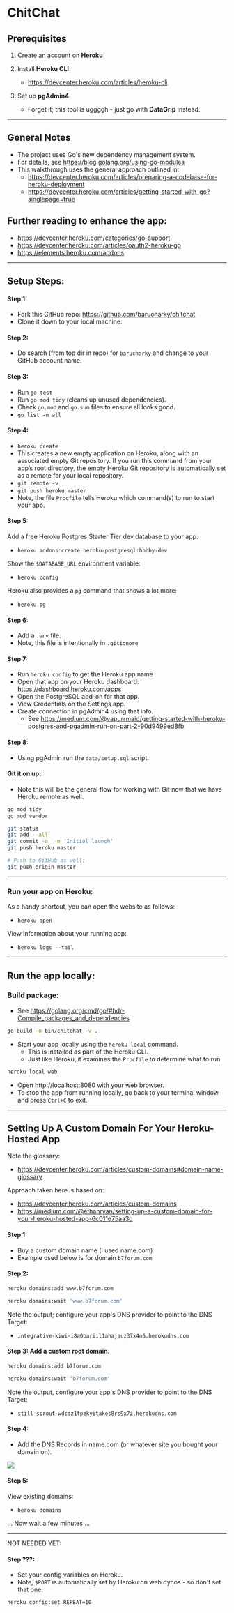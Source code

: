 # ChitChat



## Prerequisites

1. Create an account on **Heroku**

2. Install **Heroku CLI** 
    - https://devcenter.heroku.com/articles/heroku-cli

3. Set up **pgAdmin4**
    - Forget it; this tool is uggggh - just go with **DataGrip** instead.


---    


## General Notes
- The project uses Go's new dependency management system.
- For details, see https://blog.golang.org/using-go-modules 
- This walkthrough uses the general approach outlined in:     
    - https://devcenter.heroku.com/articles/preparing-a-codebase-for-heroku-deployment
    - https://devcenter.heroku.com/articles/getting-started-with-go?singlepage=true


## Further reading to enhance the app:
- https://devcenter.heroku.com/categories/go-support
- https://devcenter.heroku.com/articles/oauth2-heroku-go
- https://elements.heroku.com/addons

---

## Setup Steps:

#### Step 1:
- Fork this GitHub repo: https://github.com/barucharky/chitchat
- Clone it down to your local machine.

#### Step 2:
- Do search (from top dir in repo) for `barucharky` and change to your GitHub account name.

#### Step 3:
- Run `go test`
- Run `go mod tidy` (cleans up unused dependencies).
- Check `go.mod` and `go.sum` files to ensure all looks good.
- `go list -m all`


#### Step 4:
- `heroku create`
- This creates a new empty application on Heroku, along with an associated empty Git repository. If you run this command from your app’s root directory, the empty Heroku Git repository is automatically set as a remote for your local repository.
- `git remote -v`
- `git push heroku master`
- Note, the file `Procfile` tells Heroku which command(s) to run to start your app.


#### Step 5:

Add a free Heroku Postgres Starter Tier dev database to your app:
- `heroku addons:create heroku-postgresql:hobby-dev`

Show the `$DATABASE_URL` environment variable:
- `heroku config`

Heroku also provides a `pg` command that shows a lot more:
- `heroku pg`


#### Step 6:
- Add a `.env` file.
- Note, this file is intentionally in `.gitignore`


#### Step 7:
- Run `heroku config` to get the Heroku app name
- Open that app on your Heroku dashboard: https://dashboard.heroku.com/apps
- Open the PostgreSQL add-on for that app.
- View Credentials on the Settings app.
- Create connection in pgAdmin4 using that info.
    - See https://medium.com/@vapurrmaid/getting-started-with-heroku-postgres-and-pgadmin-run-on-part-2-90d9499ed8fb

#### Step 8:
- Using pgAdmin run the `data/setup.sql` script.


#### Git it on up:
- Note this will be the general flow for working with Git now that we have Heroku remote as well.

```sh
go mod tidy
go mod vendor

git status
git add --all
git commit -a  -m 'Initial launch'
git push heroku master

# Push to GitHub as well:
git push origin master
```

---

### Run your app on **Heroku**:

As a handy shortcut, you can open the website as follows:
- `heroku open`

View information about your running app:
- `heroku logs --tail`



--- 

## Run the app locally:

### Build package:
- See https://golang.org/cmd/go/#hdr-Compile_packages_and_dependencies

```sh
go build -o bin/chitchat -v .
```

- Start your app locally using the `heroku local` command.
    - This is installed as part of the Heroku CLI.
    - Just like Heroku, it examines the `Procfile` to determine what to run.

```sh
heroku local web
```

- Open http://localhost:8080 with your web browser. 
- To stop the app from running locally, go back to your terminal window and press `Ctrl+C` to exit.





---

## Setting Up A Custom Domain For Your Heroku-Hosted App

Note the glossary:
- https://devcenter.heroku.com/articles/custom-domains#domain-name-glossary

Approach taken here is based on:
- https://devcenter.heroku.com/articles/custom-domains
- https://medium.com/@ethanryan/setting-up-a-custom-domain-for-your-heroku-hosted-app-6c011e75aa3d

#### Step 1:
- Buy a custom domain name (I used name.com)
- Example used below is for domain `b7forum.com`

#### Step 2:

```sh
heroku domains:add www.b7forum.com

heroku domains:wait 'www.b7forum.com' 
```

Note the output; configure your app's DNS provider to point to the DNS Target:
- `integrative-kiwi-i8a0bariil1ahajauz37x4n6.herokudns.com`


#### Step 3: Add a custom root domain.

```sh
heroku domains:add b7forum.com

heroku domains:wait 'b7forum.com' 
```

Note the output, configure your app's DNS provider to point to the DNS Target:
- `still-sprout-wdcdz1tpzkyitakes8rs9x7z.herokudns.com`



#### Step 4:
- Add the DNS Records in name.com (or whatever site you bought your domain on).

![](docs/dns.png)


#### Step 5:
View existing domains:
- `heroku domains`

... Now wait a few minutes ...



---
NOT NEEDED YET:

#### Step ???:
 

- Set your config variables on Heroku.
- Note, `$PORT` is automatically set by Heroku on web dynos - so don't set that one.

`heroku config:set REPEAT=10`
